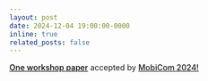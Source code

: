 ```yaml
---
layout: post
date: 2024-12-04 19:00:00-0000
inline: true
related_posts: false
---
```


<a href="https://dl.acm.org/doi/abs/10.1145/3636534.3697456" style="font-weight: 500; color: black;">One workshop paper</a> accepted by <a href="https://www.sigmobile.org/mobicom/2024/" style="font-weight: 500;">MobiCom 2024!</a>